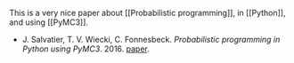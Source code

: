 This is a very nice paper about [[Probabilistic programming]], in [[Python]], and using [[PyMC3]].

- J. Salvatier, T. V. Wiecki, C. Fonnesbeck. _Probabilistic programming in Python using PyMC3_. 2016. [paper](https://peerj.com/articles/cs-55/#).
